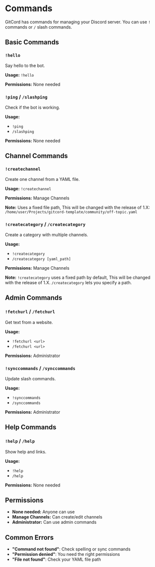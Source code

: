 # Commands

GitCord has commands for managing your Discord server. You can use `!` commands or `/` slash commands.

## Basic Commands

### `!hello`
Say hello to the bot.

**Usage:** `!hello`

**Permissions:** None needed

### `!ping` / `/slashping`
Check if the bot is working.

**Usage:** 
- `!ping`
- `/slashping`

**Permissions:** None needed

## Channel Commands

### `!createchannel`
Create one channel from a YAML file.

**Usage:** `!createchannel`

**Permissions:** Manage Channels

**Note:** Uses a fixed file path, This will be changed with the release of 1.X: `/home/user/Projects/gitcord-template/community/off-topic.yaml` 

### `!createcategory` / `/createcategory`
Create a category with multiple channels.

**Usage:**
- `!createcategory`
- `/createcategory [yaml_path]`

**Permissions:** Manage Channels

**Note:** `!createcategory` uses a fixed path by default, This will be changed with the release of 1.X. `/createcategory` lets you specify a path.

## Admin Commands

### `!fetchurl` / `/fetchurl`
Get text from a website.

**Usage:**
- `!fetchurl <url>`
- `/fetchurl <url>`

**Permissions:** Administrator

### `!synccommands` / `/synccommands`
Update slash commands.

**Usage:**
- `!synccommands`
- `/synccommands`

**Permissions:** Administrator

## Help Commands

### `!help` / `/help`
Show help and links.

**Usage:**
- `!help`
- `/help`

**Permissions:** None needed

## Permissions

- **None needed:** Anyone can use
- **Manage Channels:** Can create/edit channels
- **Administrator:** Can use admin commands

## Common Errors

- **"Command not found"**: Check spelling or sync commands
- **"Permission denied"**: You need the right permissions
- **"File not found"**: Check your YAML file path
